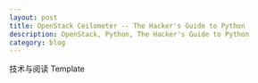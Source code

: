 ```yaml
---
layout: post
title: OpenStack Ceilometer -- The Hacker's Guide to Python
description: OpenStack, Python, The Hacker's Guide to Python
category: blog
---
```


技术与阅读 Template
